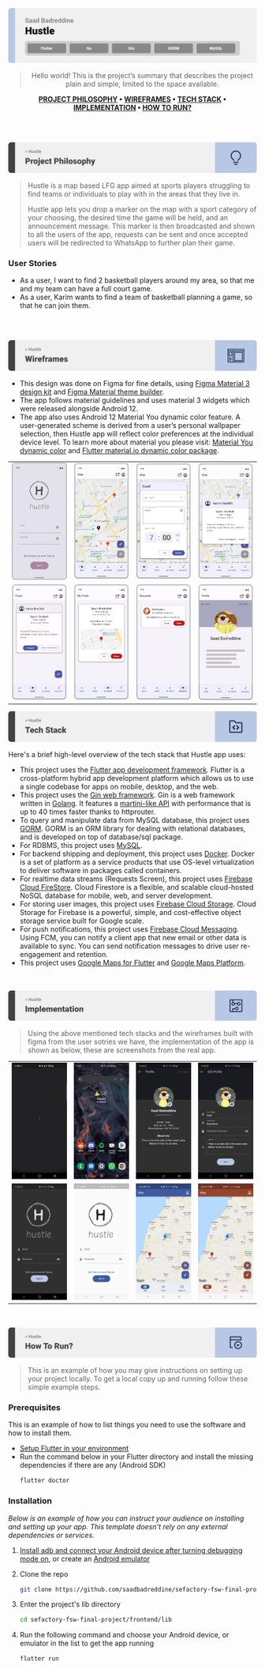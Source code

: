 <img src="./readme/title1.svg"/>

<div align="center">

> Hello world! This is the project’s summary that describes the project plain and simple, limited to the space available.

**[PROJECT PHILOSOPHY](#project-philosophy) • [WIREFRAMES](#wireframes) • [TECH STACK](#tech-stack) • [IMPLEMENTATION](#implementation) • [HOW TO RUN?](#how-to-run)**

</div>

<br><br>

<img src="./readme/title2.svg" id="project-philosophy"/>

> Hustle is a map based LFG app aimed at sports players struggling to find teams or individuals to play with in the areas that they live in.
>
> Hustle app lets you drop a marker on the map with a sport category of your choosing, the desired time the game will be held, and an announcement message. This marker is then broadcasted and shown to all the users of the app, requests can be sent and once accepted users will be redirected to WhatsApp to further plan their game.

### User Stories

- As a user, I want to find 2 basketball players around my area, so that me and my team can have a full court game.
- As a user, Karim wants to find a team of basketball planning a game, so that he can join them.

<br><br>

<img src="./readme/title3.svg" id="wireframes"/>

- This design was done on Figma for fine details, using [Figma Material 3 design kit](https://www.figma.com/community/file/1035203688168086460) and [Figma Material theme builder](https://www.figma.com/community/plugin/1034969338659738588/Material-Theme-Builder#:~:text=Dynamic%20color%20is%20an%20algorithmic,scheme%20that's%20accessible%20by%20default.).
- The app follows material guidelines and uses material 3 widgets which were released alongside Android 12.
- The app also uses Android 12 Material You dynamic color feature. A user-generated scheme is derived from a user’s personal wallpaper selection, then Hustle app will reflect color preferences at the individual device level. To learn more about material you please visit: [Material You dynamic color](https://m3.material.io/styles/color/dynamic-color/overview) and [Flutter material.io dynamic color package](https://pub.dev/packages/dynamic_color).

<table>
  <tr>
    <td><img src="readme/login.png" /></td>
    <td><img src="readme/map.png"/></td>
    <td><img src="readme/post_on_map.png"/></td>
    <td><img src="readme/map_post.png"/></td>
  </tr>
  <tr>
    <td><img src="readme/posts.png" /></td>
    <td><img src="readme/my_posts.png"/></td>
    <td><img src="readme/requests.png"/></td>
    <td><img src="readme/profile.png"/></td>
  </tr>
</table>

<img src="./readme/title4.svg" id="tech-stack"/>

Here's a brief high-level overview of the tech stack that Hustle app uses:

- This project uses the [Flutter app development framework](https://flutter.dev/). Flutter is a cross-platform hybrid app development platform which allows us to use a single codebase for apps on mobile, desktop, and the web.
- This project uses the [Gin web framework](https://github.com/gin-gonic/gin). Gin is a web framework written in [Golang](https://go.dev/). It features a [martini-like API](https://github.com/go-martini/martini) with performance that is up to 40 times faster thanks to httprouter.
- To query and manipulate data from MySQL database, this project uses [GORM](https://gorm.io/). GORM is an ORM library for dealing with relational databases, and is developed on top of database/sql package.
- For RDBMS, this project uses [MySQL](https://www.mysql.com/).
- For backend shipping and deployment, this project uses [Docker](https://www.docker.com/). Docker is a set of platform as a service products that use OS-level virtualization to deliver software in packages called containers.
- For realtime data streams (Requests Screen), this project uses [Firebase Cloud FireStore](https://firebase.google.com/docs/firestore). Cloud Firestore is a flexible, and scalable cloud-hosted NoSQL database for mobile, web, and server development.
- For storing user images, this project uses [Firebase Cloud Storage](https://firebase.google.com/docs/storage). Cloud Storage for Firebase is a powerful, simple, and cost-effective object storage service built for Google scale.
- For push notifications, this project uses [Firebase Cloud Messaging](https://firebase.google.com/docs/firestore). Using FCM, you can notify a client app that new email or other data is available to sync. You can send notification messages to drive user re-engagement and retention.
- This project uses [Google Maps for Flutter](https://pub.dev/packages/google_maps_flutter) and [Google Maps Platform](https://mapsplatform.google.com/).

<br><br>
<img src="./readme/title5.svg" id="implementation"/>

> Using the above mentioned tech stacks and the wireframes built with figma from the user sotries we have, the implementation of the app is shown as below, these are screenshots from the real app.

<table>
  <tr>
    <td><img src="readme/map.gif" /></td>
    <td><img src="readme/request.gif"/></td>
    <td><img src="readme/profile.jpg"/></td>
    <td><img src="readme/edit_profile.jpg"/></td>
  </tr>
  <tr>
    <td><img src="readme/app_login.jpg"/></td>
    <td><img src="readme/app_login_light.jpg"/></td>
    <td><img src="readme/dynamiclight.jpg"/></td>
    <td><img src="readme/dynamic3.jpg"/></td>
  </tr>
</table>

<br><br>
<img src="./readme/title6.svg" id="how-to-run"/>

> This is an example of how you may give instructions on setting up your project locally.
> To get a local copy up and running follow these simple example steps.

### Prerequisites

This is an example of how to list things you need to use the software and how to install them.

- [Setup Flutter in your environment](https://docs.flutter.dev/get-started/install)
- Run the command below in your Flutter directory and install the missing dependencies if there are any (Android SDK)
  ```sh
  flutter doctor
  ```

### Installation

_Below is an example of how you can instruct your audience on installing and setting up your app. This template doesn't rely on any external dependencies or services._

1. [Install adb and connect your Android device after turning debugging mode on](https://www.xda-developers.com/install-adb-windows-macos-linux/), or create an [Android emulator](https://developer.android.com/studio/run/managing-avds)
2. Clone the repo
   ```sh
   git clone https://github.com/saadbadreddine/sefactory-fsw-final-project.git
   ```
3. Enter the project's lib directory

   ```sh
   cd sefactory-fsw-final-project/frontend/lib
   ```

4. Run the following command and choose your Android device, or emulator in the list to get the app running
   ```dart
   flutter run
   ```
